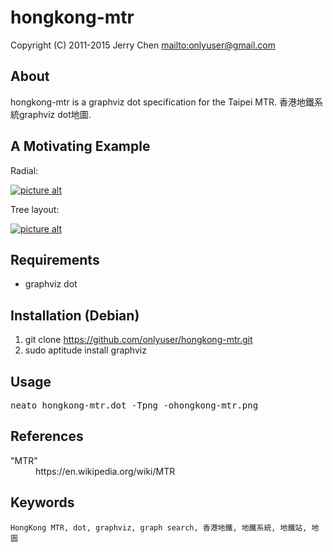 hongkong-mtr
============

Copyright (C) 2011-2015 Jerry Chen <mailto:onlyuser@gmail.com>

About
-----

hongkong-mtr is a graphviz dot specification for the Taipei MTR.
香港地鐵系統graphviz dot地圖.

A Motivating Example
--------------------

Radial:

[![picture alt](https://sites.google.com/site/onlyuser/files/hongkong-mtr_thumb.png "hongkong-mtr")](https://sites.google.com/site/onlyuser/files/hongkong-mtr.png)

Tree layout:

[![picture alt](https://sites.google.com/site/onlyuser/files/hongkong-mtr_tree_layout_thumb.png "hongkong-mtr")](https://sites.google.com/site/onlyuser/files/hongkong-mtr_tree_layout.png)

Requirements
------------

* graphviz dot

Installation (Debian)
---------------------

1. git clone https://github.com/onlyuser/hongkong-mtr.git
2. sudo aptitude install graphviz

Usage
-----

<pre>
neato hongkong-mtr.dot -Tpng -ohongkong-mtr.png
</pre>

References
----------

<dl>
    <dt>"MTR"</dt>
    <dd>https://en.wikipedia.org/wiki/MTR</dd>
</dl>

Keywords
--------

    HongKong MTR, dot, graphviz, graph search, 香港地鐵, 地鐵系統, 地鐵站, 地圖
